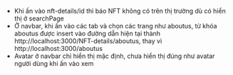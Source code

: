 - Khi ấn vào nft-details/id thì báo NFT không có trên thị trường dù có hiển thị ở searchPage
- Ở navbar, khi ấn vào các tab và chọn các trang như aboutus, từ khóa aboutus được insert vào đường dẫn hiện tại thành http://localhost:3000/NFT-details/aboutus, thay vì http://localhost:3000/aboutus
- Avatar ở navbar chỉ hiển thị mặc định, chưa hiển thị đúng như avatar người dùng khi ấn vào xem